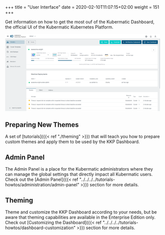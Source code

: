 +++
title = "User Interface"
date = 2020-02-10T11:07:15+02:00
weight = 151
+++

Get information on how to get the most ouf of the Kubermatic Dashboard, the official UI of the Kubermatic Kubernetes Platform.

![Admin Panel](dashboard.png?height=400px&classes=shadow,border "Kubermatic Dashboard")

## Preparing New Themes
A set of [tutorials]({{< ref "./theming" >}}) that will teach you how to prepare custom themes and apply
them to be used by the KKP Dashboard.

## Admin Panel
The Admin Panel is a place for the Kubermatic administrators where they can manage the global settings that directly
impact all Kubermatic users. Check out the
[Admin Panel]({{< ref "../../../../tutorials-howtos/administration/admin-panel" >}}) section for more details.

## Theming
Theme and customize the KKP Dashboard according to your needs, but be aware that theming capabilities are available in
the Enterprise Edition only. Check out
[Customizing the Dashboard]({{< ref "../../../../tutorials-howtos/dashboard-customization" >}}) section
for more details.
